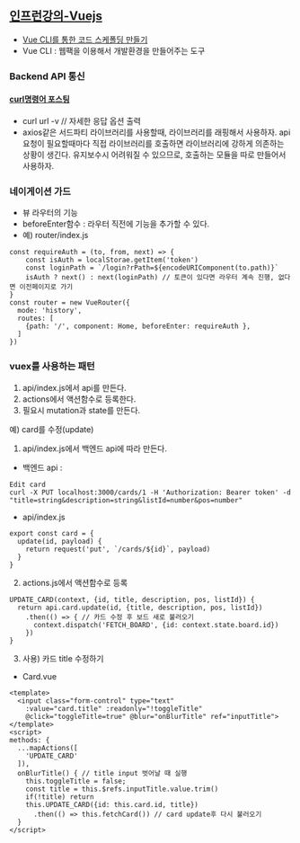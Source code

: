 ## [인프런강의-Vuejs](https://www.inflearn.com/course/vuejs/)

- [Vue CLI를 통한 코드 스케폴딩 만들기](https://cli.vuejs.org/)
- Vue CLI : 웹팩을 이용해서 개발환경을 만들어주는 도구

### Backend API 통신
#### [curl명령어 포스팅](https://www.lesstif.com/pages/viewpage.action?pageId=14745703)
- curl url -v // 자세한 응답 옵션 출력
- axios같은 서드파티 라이브러리를 사용할때, 라이브러리를 래핑해서 사용하자. api요청이 필요할때마다 직접 라이브러리를 호출하면 라이브러리에 강하게 의존하는 상황이 생긴다. 유지보수시 어려워질 수 있으므로, 호출하는 모듈을 따로 만들어서 사용하자.

### 네이게이션 가드
- 뷰 라우터의 기능
- beforeEnter함수 : 라우터 직전에 기능을 추가할 수 있다.
- 예) router/index.js
```
const requireAuth = (to, from, next) => {
    const isAuth = localStorae.getItem('token')
    const loginPath = `/login?rPath=${encodeURIComponent(to.path)}`
    isAuth ? next() : next(loginPath) // 토큰이 있다면 라우터 계속 진행, 없다면 이전페이지로 가기
}
const router = new VueRouter({
  mode: 'history',
  routes: [
    {path: '/', component: Home, beforeEnter: requireAuth },
  ]
})
```

### vuex를 사용하는 패턴
1. api/index.js에서 api를 만든다.
2. actions에서 액션함수로 등록한다.
3. 필요시 mutation과 state를 만든다.

예) card를 수정(update)
1. api/index.js에서 백엔드 api에 따라 만든다.
- 백엔드 api :
```
Edit card
curl -X PUT localhost:3000/cards/1 -H 'Authorization: Bearer token' -d "title=string&description=string&listId=number&pos=number"
```
- api/index.js
```
export const card = {
  update(id, payload) {
    return request('put', `/cards/${id}`, payload)
  }
}
```

2. actions.js에서 액션함수로 등록
```
UPDATE_CARD(context, {id, title, description, pos, listId}) {
  return api.card.update(id, {title, description, pos, listId})
    .then(() => { // 카드 수정 후 보드 새로 불러오기
      context.dispatch('FETCH_BOARD', {id: context.state.board.id})
    })
}
```

3. 사용) 카드 title 수정하기
- Card.vue
```
<template>
  <input class="form-control" type="text"
    :value="card.title" :readonly="!toggleTitle"
    @click="toggleTitle=true" @blur="onBlurTitle" ref="inputTitle">
</template>
<script>
methods: {
  ...mapActions([
    'UPDATE_CARD'
  ]),
  onBlurTitle() { // title input 벗어날 때 실행
    this.toggleTitle = false;
    const title = this.$refs.inputTitle.value.trim()
    if(!title) return
    this.UPDATE_CARD({id: this.card.id, title})
      .then(() => this.fetchCard()) // card update후 다시 불러오기
  }
</script>
```
